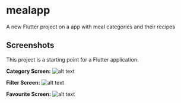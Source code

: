 # mealapp

A new Flutter project on a app with meal categories and their recipes

## Screenshots

This project is a starting point for a Flutter application.


**Category Screen:**
![alt text](https://res.cloudinary.com/fwiz43/image/upload/c_scale,h_768,w_432,f_auto,q_auto/v1585825524/mealapp_ss/Screenshot_1585824890_a9hsse.png)


**Filter Screen:**
![alt text](https://res.cloudinary.com/fwiz43/image/upload/c_scale,h_768,w_432,f_auto,q_auto/v1585825525/mealapp_ss/Screenshot_1585824902_indz9e.png)


**Favourite Screen:**
![alt text](https://res.cloudinary.com/fwiz43/image/upload/c_scale,h_768,w_432,f_auto,q_auto/v1585825524/mealapp_ss/Screenshot_1585824949_tluvkm.png)



